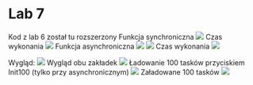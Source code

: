 # Lab 7
Kod z lab 6 został tu rozszerzony
Funkcja synchroniczna
![](Screen/funcSync.jpg)
Czas wykonania
![](Screen/CzasWykonaniasync.jpg)
Funkcja asynchroniczna
![](Screen/func1Async.jpg)
![](Screen/Func2Async.jpg)
Czas wykonania
![](Screen/CzasWykonaniaAsync.jpg)

Wygląd:
![](Screen/Main.jpg)
Wygląd obu zakładek
![](Screen/Clear.jpg)
Ładowanie 100 tasków przyciskiem Init100 (tylko przy asynchronicznym)
![](Screen/Load.jpg)
Załadowane 100 tasków
![](Screen/After100.jpg)
